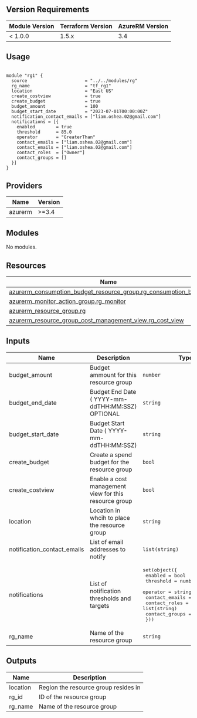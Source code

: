 <!-- BEGIN_TF_DOCS -->
## Version Requirements
|  Module Version | Terraform Version | AzureRM Version |
|-----------------|-------------------|-----------------|
| < 1.0.0         | 1.5.x             | 3.4             |

## Usage

```hcl

module "rg1" {
  source                      = "../../modules/rg"
  rg_name                     = "tf_rg1"
  location                    = "East US"
  create_costview             = true
  create_budget               = true
  budget_amount               = 100
  budget_start_date           = "2023-07-01T00:00:00Z"
  notification_contact_emails = ["liam.oshea.02@gmail.com"]
  notifications = [{
    enabled        = true
    threshold      = 85.0
    operator       = "GreaterThan"
    contact_emails = ["liam.oshea.02@gmail.com"]
    contact_emails = ["liam.oshea.02@gmail.com"]
    contact_roles  = ["Owner"]
    contact_groups = []
  }]
}
```
## Providers

| Name | Version |
|------|---------|
| azurerm | >=3.4 |

## Modules

No modules.

## Resources

| Name | Type |
|------|------|
| [azurerm_consumption_budget_resource_group.rg_consumption_budget](https://registry.terraform.io/providers/hashicorp/azurerm/latest/docs/resources/consumption_budget_resource_group) | resource |
| [azurerm_monitor_action_group.rg_monitor](https://registry.terraform.io/providers/hashicorp/azurerm/latest/docs/resources/monitor_action_group) | resource |
| [azurerm_resource_group.rg](https://registry.terraform.io/providers/hashicorp/azurerm/latest/docs/resources/resource_group) | resource |
| [azurerm_resource_group_cost_management_view.rg_cost_view](https://registry.terraform.io/providers/hashicorp/azurerm/latest/docs/resources/resource_group_cost_management_view) | resource |

## Inputs

| Name | Description | Type | Default | Required |
|------|-------------|------|---------|:--------:|
| budget\_amount | Budget ammount for this resource group | `number` | `0` | no |
| budget\_end\_date | Budget End Date ( YYYY-mm-ddTHH:MM:SSZ) OPTIONAL | `string` | `null` | no |
| budget\_start\_date | Budget Start Date ( YYYY-mm-ddTHH:MM:SSZ) | `string` | `"2023-06-01T00:00:00Z"` | no |
| create\_budget | Create a spend budget for the resource group | `bool` | `false` | no |
| create\_costview | Enable a cost management view for this resource group | `bool` | `true` | no |
| location | Location in whcih to place the resource group | `string` | n/a | yes |
| notification\_contact\_emails | List of email addresses to notify | `list(string)` | n/a | yes |
| notifications | List of notification thresholds and targets | <pre>set(object({<br>    enabled        = bool<br>    threshold      = number<br>    operator       = string<br>    contact_emails = list(string)<br>    contact_roles  = list(string)<br>    contact_groups = list(string)<br>  }))</pre> | n/a | yes |
| rg\_name | Name of the resource group | `string` | n/a | yes |

## Outputs

| Name | Description |
|------|-------------|
| location | Region the resource group resides in |
| rg\_id | ID of the resource group |
| rg\_name | Name of the resource group |
<!-- END_TF_DOCS -->
